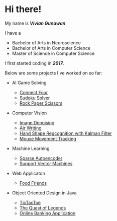 # Hi there! 

My name is ***Vivian Gunawan***

I have a 
- Bachelor of Arts in Neuroscience 
- Bachelor of Arts in Computer Science
- Master of Science in Computer Science

I first started coding in ***2017***.

Below are some projects I've worked on so far:

- AI Game Solving
  - [Connect Four](https://github.com/VivianGunawan/ConnectFour )
  - [Sudoku Solver](https://github.com/VivianGunawan/SudokuSolver)
  - [Rock Paper Scissors](https://github.com/VivianGunawan/RockPaperScissors)

- Computer Vision
  - [Image Denoising](https://github.com/VivianGunawan/ImageDenoising)
  - [Air Writing](https://github.com/VivianGunawan/Air-Writing)
  - [Hand Shape Regcognition with Kalman Filter](https://github.com/VivianGunawan/KalmanFilter)
  - [Mouse Movement Tracking](https://github.com/VivianGunawan/ComputerVisionToSupportNeuroscience)
  
- Machine Learning
  - [Sparse Autoencoder](https://github.com/VivianGunawan/Sparse-Autoencoder)
  - [Support Vector Machines](https://github.com/VivianGunawan/SupportVectorMachine)
 
- Web Applicaton
  - [Food Friends](https://github.com/VivianGunawan/FoodFriends)

- Object Oriented Design in Java
  - [TicTacToe](https://github.com/VivianGunawan/TicTacToeOOP)
  - [The Quest of Legends](https://github.com/VivianGunawan/TheQuestOfLegends)
  - [Online Banking Application](https://github.com/VivianGunawan/Bank)
